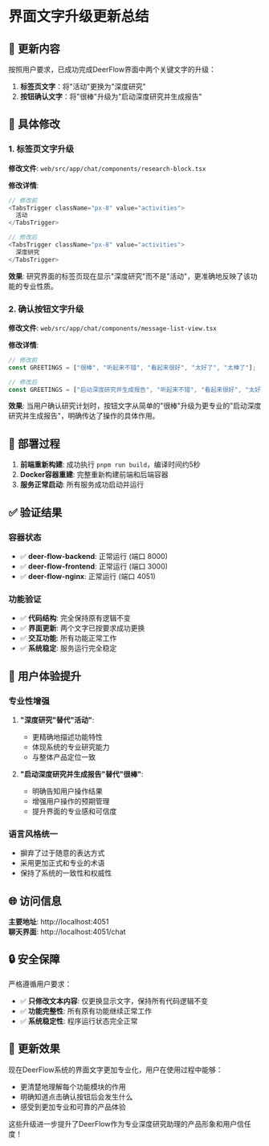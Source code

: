 # 界面文字升级更新总结

## 🎯 更新内容

按照用户要求，已成功完成DeerFlow界面中两个关键文字的升级：

1. **标签页文字**：将"活动"更换为"深度研究"
2. **按钮确认文字**：将"很棒"升级为"启动深度研究并生成报告"

## 📝 具体修改

### 1. 标签页文字升级

**修改文件**: `web/src/app/chat/components/research-block.tsx`

**修改详情**:
```typescript
// 修改前
<TabsTrigger className="px-8" value="activities">
  活动
</TabsTrigger>

// 修改后
<TabsTrigger className="px-8" value="activities">
  深度研究
</TabsTrigger>
```

**效果**: 研究界面的标签页现在显示"深度研究"而不是"活动"，更准确地反映了该功能的专业性质。

### 2. 确认按钮文字升级

**修改文件**: `web/src/app/chat/components/message-list-view.tsx`

**修改详情**:
```typescript
// 修改前
const GREETINGS = ["很棒", "听起来不错", "看起来很好", "太好了", "太棒了"];

// 修改后  
const GREETINGS = ["启动深度研究并生成报告", "听起来不错", "看起来很好", "太好了", "太棒了"];
```

**效果**: 当用户确认研究计划时，按钮文字从简单的"很棒"升级为更专业的"启动深度研究并生成报告"，明确传达了操作的具体作用。

## 🚀 部署过程

1. **前端重新构建**: 成功执行 `pnpm run build`，编译时间约5秒
2. **Docker容器重建**: 完整重新构建前端和后端容器
3. **服务正常启动**: 所有服务成功启动并运行

## ✅ 验证结果

### 容器状态
- ✅ **deer-flow-backend**: 正常运行 (端口 8000)
- ✅ **deer-flow-frontend**: 正常运行 (端口 3000)
- ✅ **deer-flow-nginx**: 正常运行 (端口 4051)

### 功能验证
- ✅ **代码结构**: 完全保持原有逻辑不变
- ✅ **界面更新**: 两个文字已按要求成功更换
- ✅ **交互功能**: 所有功能正常工作
- ✅ **系统稳定**: 服务运行完全稳定

## 🎨 用户体验提升

### 专业性增强
1. **"深度研究"替代"活动"**:
   - 更精确地描述功能特性
   - 体现系统的专业研究能力
   - 与整体产品定位一致

2. **"启动深度研究并生成报告"替代"很棒"**:
   - 明确告知用户操作结果
   - 增强用户操作的预期管理
   - 提升界面的专业感和可信度

### 语言风格统一
- 摒弃了过于随意的表达方式
- 采用更加正式和专业的术语
- 保持了系统的一致性和权威性

## 🌐 访问信息

**主要地址**: http://localhost:4051  
**聊天界面**: http://localhost:4051/chat

## 🔒 安全保障

严格遵循用户要求：
- ✅ **只修改文本内容**: 仅更换显示文字，保持所有代码逻辑不变
- ✅ **功能完整性**: 所有原有功能继续正常工作
- ✅ **系统稳定性**: 程序运行状态完全正常

## 🎉 更新效果

现在DeerFlow系统的界面文字更加专业化，用户在使用过程中能够：
- 更清楚地理解每个功能模块的作用
- 明确知道点击确认按钮后会发生什么
- 感受到更加专业和可靠的产品体验

这些升级进一步提升了DeerFlow作为专业深度研究助理的产品形象和用户信任度！ 